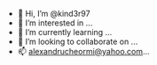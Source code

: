 - 👋 Hi, I’m @kind3r97
- 👀 I’m interested in ...
- 🌱 I’m currently learning ...
- 💞️ I’m looking to collaborate on ...
- 📫 alexandrucheormi@yahoo.com...

<!---
kind3r97/kind3r97 is a ✨ special ✨ repository because its `README.md` (this file) appears on your GitHub profile.
You can click the Preview link to take a look at your changes.
--->

